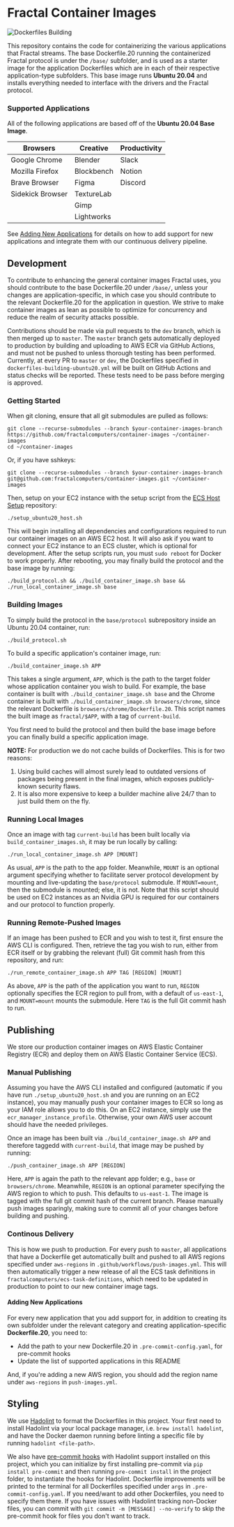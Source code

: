 # Fractal Container Images

![Dockerfiles Building](https://github.com/fractalcomputers/container-images/workflows/Dockerfiles%20Building/badge.svg)

This repository contains the code for containerizing the various applications that Fractal streams. The base Dockerfile.20 running the containerized Fractal protocol is under the `/base/` subfolder, and is used as a starter image for the application Dockerfiles which are in each of their respective application-type subfolders. This base image runs **Ubuntu 20.04** and installs everything needed to interface with the drivers and the Fractal protocol.

### Supported Applications

All of the following applications are based off of the **Ubuntu 20.04 Base Image**.

| Browsers         | Creative   | Productivity |
| ---------------- | ---------- | ------------ |
| Google Chrome    | Blender    | Slack        |
| Mozilla Firefox  | Blockbench | Notion       |
| Brave Browser    | Figma      | Discord      |
| Sidekick Browser | TextureLab |              |
|                  | Gimp       |              |
|                  | Lightworks |              |

See [Adding New Applications](#Adding-New-Applications) for details on how to add support for new applications and integrate them with our continuous delivery pipeline.

## Development

To contribute to enhancing the general container images Fractal uses, you should contribute to the base Dockerfile.20 under `/base/`, unless your changes are application-specific, in which case you should contribute to the relevant Dockerfile.20 for the application in question. We strive to make container images as lean as possible to optimize for concurrency and reduce the realm of security attacks possible.

Contributions should be made via pull requests to the `dev` branch, which is then merged up to `master`. The `master` branch gets automatically deployed to production by building and uploading to AWS ECR via GitHub Actions, and must not be pushed to unless thorough testing has been performed. Currently, at every PR to `master` or `dev`, the Dockerfiles specified in `dockerfiles-building-ubuntu20.yml` will be built on GitHub Actions and status checks will be reported. These tests need to be pass before merging is approved.

### Getting Started

When git cloning, ensure that all git submodules are pulled as follows:

```
git clone --recurse-submodules --branch $your-container-images-branch https://github.com/fractalcomputers/container-images ~/container-images
cd ~/container-images
```

Or, if you have sshkeys:

```
git clone --recurse-submodules --branch $your-container-images-branch git@github.com:fractalcomputers/container-images.git ~/container-images
```

Then, setup on your EC2 instance with the setup script from the [ECS Host Setup](https://github.com/fractalcomputers/ecs-host-setup/) repository: 

```
./setup_ubuntu20_host.sh
```

This will begin installing all dependencies and configurations required to run our container images on an AWS EC2 host. It will also ask if you want to connect your EC2 instance to an ECS cluster, which is optional for development. After the setup scripts run, you must `sudo reboot` for Docker to work properly. After rebooting, you may finally build the protocol and the base image by running:

```
./build_protocol.sh && ./build_container_image.sh base && ./run_local_container_image.sh base
```

### Building Images

To simply build the protocol in the `base/protocol` subrepository inside an Ubuntu 20.04 container, run:

```
./build_protocol.sh
```

To build a specific application's container image, run:

```
./build_container_image.sh APP
```

This takes a single argument, `APP`, which is the path to the target folder whose application container you wish to build. For example, the base container is built with `./build_container_image.sh base` and the Chrome container is built with `./build_container_image.sh browsers/chrome`, since the relevant Dockerfile is `browsers/chrome/Dockerfile.20`. This script names the built image as `fractal/$APP`, with a tag of `current-build`.

You first need to build the protocol and then build the base image before you can finally build a specific application image.

__NOTE:__ For production we do not cache builds of Dockerfiles. This is for two reasons: 
1. Using build caches will almost surely lead to outdated versions of packages being present in the final images, which exposes publicly-known security flaws.
2. It is also more expensive to keep a builder machine alive 24/7 than to just build them on the fly. 

### Running Local Images

Once an image with tag `current-build` has been built locally via `build_container_images.sh`, it may be run locally by calling:

```
./run_local_container_image.sh APP [MOUNT]
```

As usual, `APP` is the path to the app folder. Meanwhile, `MOUNT` is an optional argument specifying whether to facilitate server protocol development by mounting and live-updating the `base/protocol` submodule. If `MOUNT=mount`, then the submodule is mounted; else, it is not. Note that this script should be used on EC2 instances as an Nvidia GPU is required for our containers and our protocol to function properly.

### Running Remote-Pushed Images

If an image has been pushed to ECR and you wish to test it, first ensure the AWS CLI is configured. Then, retrieve the tag you wish to run, either from ECR itself or by grabbing the relevant (full) Git commit hash from this repository, and run:

```
./run_remote_container_image.sh APP TAG [REGION] [MOUNT]
```

As above, `APP` is the path of the application you want to run, `REGION` optionally specifies the ECR region to pull from, with a default of `us-east-1`, and `MOUNT=mount` mounts the submodule. Here `TAG` is the full Git commit hash to run.

## Publishing

We store our production container images on AWS Elastic Container Registry (ECR) and deploy them on AWS Elastic Container Service (ECS). 

### Manual Publishing

Assuming you have the AWS CLI installed and configured (automatic if you have run `./setup_ubuntu20_host.sh` and you are running on an EC2 instance), you may manually push your container images to ECR so long as your IAM role allows you to do this. On an EC2 instance, simply use the `ecr_manager_instance_profile`. Otherwise, your own AWS user account should have the needed privileges.

Once an image has been built via `./build_container_image.sh APP` and therefore taggedd with `current-build`, that image may be pushed by running:

```
./push_container_image.sh APP [REGION]
```

Here, `APP` is again the path to the relevant app folder; e.g., `base` or `browsers/chrome`. Meanwhile, `REGION` is an optional parameter specifying the AWS region to which to push. This defaults to `us-east-1`. The image is tagged with the full git commit hash of the current branch. Please manually push images sparingly, making sure to commit all of your changes before building and pushing.

### Continous Delivery

This is how we push to production. For every push to `master`, all applications that have a Dockerfile get automatically built and pushed to all AWS regions specified under `aws-regions` in `.github/workflows/push-images.yml`. This will then automatically trigger a new release of all the ECS task definitions in `fractalcomputers/ecs-task-definitions`, which need to be updated in production to point to our new container image tags.

#### Adding New Applications

For every new application that you add support for, in addition to creating its own subfolder under the relevant category and creating application-specific **Dockerfile.20**, you need to:

- Add the path to your new Dockerfile.20 in `.pre-commit-config.yaml`, for pre-commit hooks
- Update the list of supported applications in this README

And, if you're adding a new AWS region, you should add the region name under `aws-regions` in `push-images.yml`.

## Styling

We use [Hadolint](https://github.com/hadolint/hadolint) to format the Dockerfiles in this project. Your first need to install Hadolint via your local package manager, i.e. `brew install hadolint`, and have the Docker daemon running before linting a specific file by running `hadolint <file-path>`.

We also have [pre-commit hooks](https://pre-commit.com/) with Hadolint support installed on this project, which you can initialize by first installing pre-commit via `pip install pre-commit` and then running `pre-commit install` in the project folder, to instantiate the hooks for Hadolint. Dockerfile improvements will be printed to the terminal for all Dockerfiles specified under `args` in `.pre-commit-config.yaml`. If you need/want to add other Dockerfiles, you need to specify them there. If you have issues with Hadolint tracking non-Docker files, you can commit with `git commit -m [MESSAGE] --no-verify` to skip the pre-commit hook for files you don't want to track.
